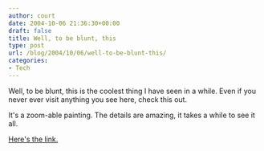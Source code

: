 ```yaml
---
author: court
date: 2004-10-06 21:36:30+00:00
draft: false
title: Well, to be blunt, this
type: post
url: /blog/2004/10/06/well-to-be-blunt-this/
categories:
- Tech
---
```


Well, to be blunt, this is the coolest thing I have seen in a while. Even if you never ever visit anything you see here, check this out.

It's a zoom-able painting.  The details are amazing, it takes a while to see it all.

[Here's the link.](http://razghul.ice.org/misc/zoom/zoom.htm)
